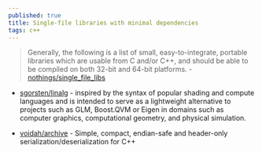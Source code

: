 ```yaml
---
published: true
title: Single-file libraries with minimal dependencies
tags: c++
---
```

> Generally, the following is a list of small, easy-to-integrate, portable libraries which are usable from C and/or C++, and should be able to be compiled on both 32-bit and 64-bit platforms. - [nothings/single_file_libs](https://github.com/nothings/single_file_libs)

- [sgorsten/linalg](https://github.com/sgorsten/linalg#matrices) - inspired by the syntax of popular shading and compute languages and is intended to serve as a lightweight alternative to projects such as GLM, Boost.QVM or Eigen in domains such as computer graphics, computational geometry, and physical simulation.

- [voidah/archive](https://github.com/voidah/archive) - Simple, compact, endian-safe and header-only serialization/deserialization for C++